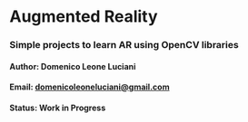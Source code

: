 # Augmented Reality

### Simple projects to learn AR using OpenCV libraries

#### Author: Domenico Leone Luciani

#### Email: domenicoleoneluciani@gmail.com

#### Status: Work in Progress

